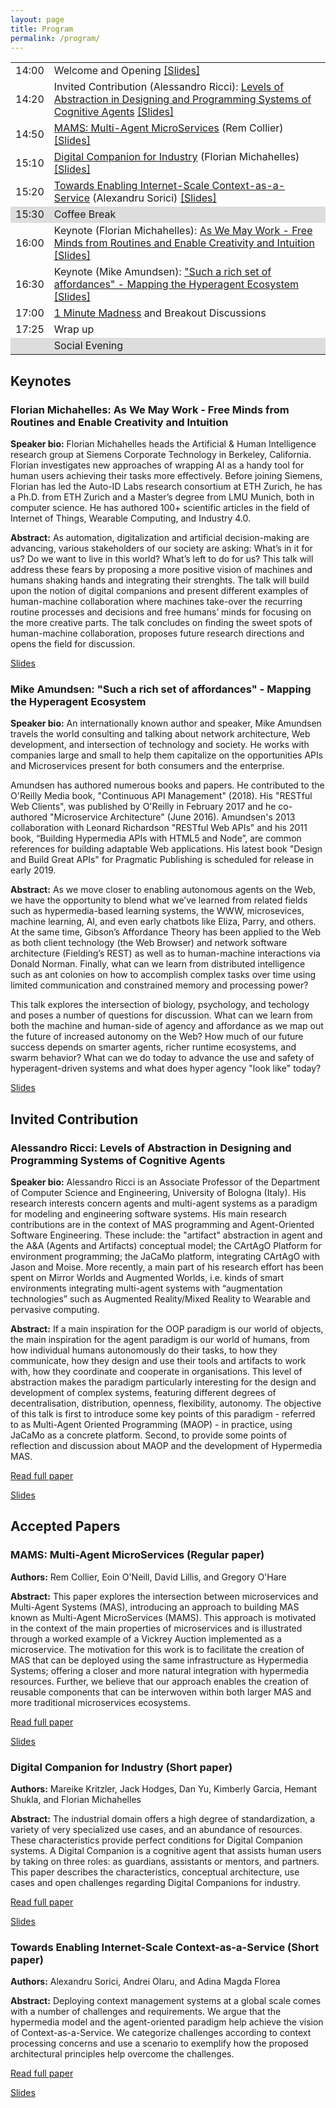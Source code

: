 ```yaml
---
layout: page
title: Program
permalink: /program/
---
```


<table>
	<thead></thead>
	<tr>
		<td>14:00</td>
		<td>Welcome and Opening <a href="/assets/slides/andrei-intro.pdf" target="_blank">[Slides]</a></td>
	</tr>
	<tr>
		<td>14:20</td>
		<td>Invited Contribution (Alessandro Ricci): <a href="#talk-alessandro">Levels of Abstraction in Designing and Programming Systems of Cognitive Agents</a> <a href="/assets/slides/alessandro-invited-contribution.pdf" target="_blank">[Slides]</a></td>
	</tr>
	<tr>
		<td>14:50</td>
		<td> <a href="#paper-collier">MAMS: Multi-Agent MicroServices</a> (Rem Collier) <a href="/assets/slides/rem-01.pdf" target="_blank">[Slides]</a></td>
	</tr>
	<tr>
		<td>15:10</td>
		<td> <a href="#paper-kritzler">Digital Companion for Industry</a> (Florian Michahelles) <a href="/assets/slides/florian-02s.pdf" target="_blank">[Slides]</a></td>
	</tr>
	<tr>
		<td>15:20</td>
		<td> <a href="#paper-sorici">Towards Enabling Internet-Scale Context-as-a-Service</a> (Alexandru Sorici) <a href="/assets/slides/alex-03s.pdf" target="_blank">[Slides]</a></td>
	</tr>
	<tr style="background-color: #dddddd">
		<td>15:30</td>
		<td>Coffee Break</td>
	</tr>
	<tr>
		<td>16:00</td>
		<td>Keynote (Florian Michahelles): <a href="#keynote-florian">As We May Work - Free Minds from Routines and Enable Creativity and Intuition</a> <a href="/assets/slides/florian-keynote.pdf" target="_blank">[Slides]</a></td>
	</tr>
	<tr>
		<td>16:30</td>
		<td>Keynote (Mike Amundsen): <a href="#keynote-mike">"Such a rich set of affordances" - Mapping the Hyperagent Ecosystem</a> <a href="/assets/slides/mike-keynote.pdf" target="_blank">[Slides]</a></td>
	</tr>
	<tr>
		<td>17:00</td>
		<td><a href="https://docs.google.com/forms/d/e/1FAIpQLScCypPvCgcFV54OWxduftHbWhBwJrsEFiJTZR8yDNS17pYf2A/viewform" target="_blank">1 Minute Madness</a> and Breakout Discussions</td>
	</tr>
	<tr>
		<td>17:25</td>
		<td>Wrap up</td>
	</tr>
	<tr style="background-color: #dddddd">
		<td></td>
		<td>Social Evening</td>
	</tr>
</table>


<h2>Keynotes</h2>

<h3 id="keynote-florian">Florian Michahelles: As We May Work - Free Minds from Routines and Enable Creativity and Intuition</h3>

**Speaker bio:** Florian Michahelles heads the Artificial & Human Intelligence research group at Siemens Corporate Technology in Berkeley, California. Florian investigates new approaches of wrapping AI as a handy tool for human users achieving their tasks more effectively. Before joining Siemens, Florian has led the Auto-ID Labs research consortium at ETH Zurich, he has a Ph.D. from ETH Zurich and a Master’s degree from LMU Munich, both in computer science. He has authored 100+ scientific articles in the field of Internet of Things, Wearable Computing, and Industry 4.0.

**Abstract:** As automation, digitalization and artificial decision-making are advancing, various stakeholders of our society are asking: What’s in it for us? Do we want to live in this world? What’s left to do for us? This talk will address these fears by proposing a more positive vision of machines and humans shaking hands and integrating their strenghts. The talk will build upon the notion of digital companions and present different examples of human-machine collaboration where machines take-over the recurring routine processes and decisions and free humans’ minds for focusing on the more creative parts. The talk concludes on finding the sweet spots of human-machine collaboration, proposes future research directions and opens the field for discussion.

<a href="/assets/slides/florian-keynote.pdf" target="_blank">Slides</a>

<h3 id="keynote-mike">Mike Amundsen: "Such a rich set of affordances" - Mapping the Hyperagent Ecosystem</h3>

**Speaker bio:** An internationally known author and speaker, Mike Amundsen travels the world consulting and talking about network architecture, Web development, and intersection of technology and society. He works with companies large and small to help them capitalize on the opportunities APIs and Microservices present for both consumers and the enterprise. 

Amundsen has authored numerous books and papers. He contributed to the O'Reilly Media book, "Continuous API Management" (2018).  His "RESTful Web Clients", was published by O'Reilly in February 2017 and he co-authored "Microservice Architecture" (June 2016). Amundsen's 2013 collaboration with Leonard Richardson "RESTful Web APIs" and his 2011 book, “Building Hypermedia APIs with HTML5 and Node”, are common references for building adaptable Web applications.  His latest book "Design and Build Great APIs" for Pragmatic Publishing is scheduled for release in early 2019.

**Abstract:** As we move closer to enabling autonomous agents on the Web, we have the opportunity to blend what we’ve learned from related fields such as hypermedia-based learning systems, the WWW, microsevices, machine learning, AI, and even early chatbots like Eliza, Parry, and others. At the same time, Gibson’s Affordance Theory has been applied to the Web as both client technology (the Web Browser) and network software architecture (Fielding’s REST) as well as to human-machine interactions via Donald Norman. Finally, what can we learn from distributed intelligence such as ant colonies on how to accomplish complex tasks over time using limited communication and constrained memory and processing power?

This talk explores the intersection of biology, psychology, and techology and poses a number of questions for discussion. What can we learn from both the machine and human-side of agency and affordance as we map out the future of increased autonomy on the Web? How much of our future success depends on smarter agents, richer runtime ecosystems, and swarm behavior? What can we do today to advance the use and safety of hyperagent-driven systems and what does hyper agency "look like" today?

<a href="/assets/slides/mike-keynote.pdf" target="_blank">Slides</a>

<h2>Invited Contribution</h2>

<h3 id="talk-alessandro">Alessandro Ricci: Levels of Abstraction in Designing and Programming Systems of Cognitive Agents</h3>

**Speaker bio:** Alessandro Ricci is an Associate Professor of the Department of Computer Science and Engineering, University of Bologna (Italy). His research interests concern agents and multi-agent systems as a paradigm for modeling and engineering software systems. His main research contributions are in the context of MAS programming and Agent-Oriented Software Engineering. These include: the "artifact" abstraction in agent and the A&A (Agents and Artifacts) conceptual model; the CArtAgO Platform for environment programming; the JaCaMo platform, integrating CArtAgO with Jason and Moise. More recently, a main part of his research effort has been spent on Mirror Worlds and Augmented Worlds, i.e. kinds of smart environments integrating multi-agent systems with “augmentation technologies” such as Augmented Reality/Mixed Reality to Wearable and pervasive computing.

**Abstract:** If a main inspiration for the OOP paradigm is our world of objects, the main inspiration for the agent paradigm is our world of humans, from how individual humans autonomously do their tasks, to how they communicate, how they design and use their tools and artifacts to work with, how they coordinate and cooperate in organisations. This level of abstraction makes the paradigm particularly interesting for the design and development of complex systems, featuring different degrees of decentralisation, distribution, openness, flexibility, autonomy. The objective of this talk is first to introduce some key points of this paradigm - referred to as Multi-Agent Oriented Programming (MAOP) - in practice, using JaCaMo as a concrete platform. Second, to provide some points of reflection and discussion about MAOP and the development of Hypermedia MAS.

<a href="https://doi.org/10.1016/j.scico.2011.10.004">Read full paper</a>

<a href="/assets/slides/alessandro-invited-contribution.pdf" target="_blank">Slides</a>


<h2>Accepted Papers</h2>

<h3 id="paper-collier">MAMS: Multi-Agent MicroServices (Regular paper)</h3>

**Authors:** Rem Collier, Eoin O'Neill, David Lillis, and Gregory O'Hare

**Abstract:** This paper explores the intersection between microservices and Multi-Agent Systems (MAS), introducing an approach to building MAS known as Multi-Agent MicroServices (MAMS). This approach is motivated in the context of the main properties of microservices and is illustrated through a worked example of a Vickrey Auction implemented as a microservice. The motivation for this work is to facilitate the creation of MAS that can be deployed using the same infrastructure as Hypermedia Systems; offering a closer and more natural integration with hypermedia resources. Further, we believe that our approach enables the creation of reusable components that can be interwoven within both larger MAS and more traditional microservices ecosystems.

<a href="/assets/papers/hyper01.pdf">Read full paper</a>

<a href="/assets/slides/rem-01.pdf" target="_blank">Slides</a>


<h3 id="paper-kritzler">Digital Companion for Industry (Short paper)</h3>

**Authors:** Mareike Kritzler, Jack Hodges, Dan Yu, Kimberly Garcia, Hemant Shukla, and Florian Michahelles

**Abstract:** The industrial domain offers a high degree of standardization, a variety of very specialized use cases, and an abundance of resources. These characteristics provide perfect conditions for Digital Companion systems. A Digital Companion is a cognitive agent that assists human users by taking on three roles: as guardians, assistants or mentors, and partners. This paper describes the characteristics, conceptual architecture, use cases and open challenges regarding Digital Companions for industry.

<a href="/assets/papers/hyper02s.pdf">Read full paper</a>

<a href="/assets/slides/florian-02s.pdf" target="_blank">Slides</a>


<h3 id="paper-sorici">Towards Enabling Internet-Scale Context-as-a-Service (Short paper)</h3>

**Authors:** Alexandru Sorici, Andrei Olaru, and Adina Magda Florea

**Abstract:** Deploying context management systems at a global scale comes with a number of challenges and requirements. We argue that the hypermedia model and the agent-oriented paradigm help achieve the vision of Context-as-a-Service. We categorize challenges according to context processing concerns and use a scenario to exemplify how the proposed architectural principles help overcome the challenges.

<a href="/assets/papers/hyper03s.pdf">Read full paper</a>

<a href="/assets/slides/alex-03s.pdf" target="_blank">Slides</a>

